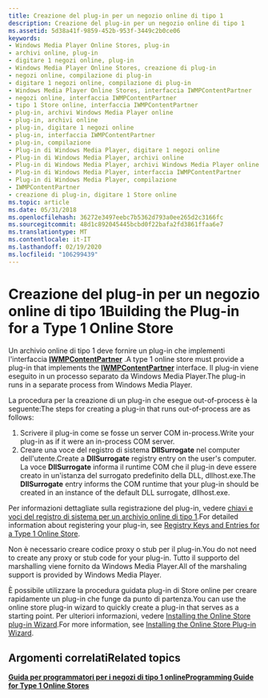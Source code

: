 ```yaml
---
title: Creazione del plug-in per un negozio online di tipo 1
description: Creazione del plug-in per un negozio online di tipo 1
ms.assetid: 5d38a41f-9859-452b-953f-3449c2b0ce06
keywords:
- Windows Media Player Online Stores, plug-in
- archivi online, plug-in
- digitare 1 negozi online, plug-in
- Windows Media Player Online Stores, creazione di plug-in
- negozi online, compilazione di plug-in
- digitare 1 negozi online, compilazione di plug-in
- Windows Media Player Online Stores, interfaccia IWMPContentPartner
- negozi online, interfaccia IWMPContentPartner
- tipo 1 Store online, interfaccia IWMPContentPartner
- plug-in, archivi Windows Media Player online
- plug-in, archivi online
- plug-in, digitare 1 negozi online
- plug-in, interfaccia IWMPContentPartner
- plug-in, compilazione
- Plug-in di Windows Media Player, digitare 1 negozi online
- Plug-in di Windows Media Player, archivi online
- Plug-in di Windows Media Player, archivi Windows Media Player online
- Plug-in di Windows Media Player, interfaccia IWMPContentPartner
- Plug-in di Windows Media Player, compilazione
- IWMPContentPartner
- creazione di plug-in, digitare 1 Store online
ms.topic: article
ms.date: 05/31/2018
ms.openlocfilehash: 36272e3497eebc7b5362d793a0ee265d2c3166fc
ms.sourcegitcommit: 48d1c892045445bcbd0f22bafa2fd3861ffaa6e7
ms.translationtype: MT
ms.contentlocale: it-IT
ms.lasthandoff: 02/19/2020
ms.locfileid: "106299439"
---
```

# <a name="building-the-plug-in-for-a-type-1-online-store"></a><span data-ttu-id="eaa23-124">Creazione del plug-in per un negozio online di tipo 1</span><span class="sxs-lookup"><span data-stu-id="eaa23-124">Building the Plug-in for a Type 1 Online Store</span></span>

<span data-ttu-id="eaa23-125">Un archivio online di tipo 1 deve fornire un plug-in che implementi l'interfaccia [**IWMPContentPartner**](/previous-versions/windows/desktop/api/contentpartner/nn-contentpartner-iwmpcontentpartner) .</span><span class="sxs-lookup"><span data-stu-id="eaa23-125">A type 1 online store must provide a plug-in that implements the [**IWMPContentPartner**](/previous-versions/windows/desktop/api/contentpartner/nn-contentpartner-iwmpcontentpartner) interface.</span></span> <span data-ttu-id="eaa23-126">Il plug-in viene eseguito in un processo separato da Windows Media Player.</span><span class="sxs-lookup"><span data-stu-id="eaa23-126">The plug-in runs in a separate process from Windows Media Player.</span></span>

<span data-ttu-id="eaa23-127">La procedura per la creazione di un plug-in che esegue out-of-process è la seguente:</span><span class="sxs-lookup"><span data-stu-id="eaa23-127">The steps for creating a plug-in that runs out-of-process are as follows:</span></span>

1.  <span data-ttu-id="eaa23-128">Scrivere il plug-in come se fosse un server COM in-process.</span><span class="sxs-lookup"><span data-stu-id="eaa23-128">Write your plug-in as if it were an in-process COM server.</span></span>
2.  <span data-ttu-id="eaa23-129">Creare una voce del registro di sistema **DllSurrogate** nel computer dell'utente.</span><span class="sxs-lookup"><span data-stu-id="eaa23-129">Create a **DllSurrogate** registry entry on the user's computer.</span></span> <span data-ttu-id="eaa23-130">La voce **DllSurrogate** informa il runtime COM che il plug-in deve essere creato in un'istanza del surrogato predefinito della DLL, dllhost.exe.</span><span class="sxs-lookup"><span data-stu-id="eaa23-130">The **DllSurrogate** entry informs the COM runtime that your plug-in should be created in an instance of the default DLL surrogate, dllhost.exe.</span></span>

<span data-ttu-id="eaa23-131">Per informazioni dettagliate sulla registrazione del plug-in, vedere [chiavi e voci del registro di sistema per un archivio online di tipo 1](registry-keys-and-entries-for-a-type-1-online-store.md).</span><span class="sxs-lookup"><span data-stu-id="eaa23-131">For detailed information about registering your plug-in, see [Registry Keys and Entries for a Type 1 Online Store](registry-keys-and-entries-for-a-type-1-online-store.md).</span></span>

<span data-ttu-id="eaa23-132">Non è necessario creare codice proxy o stub per il plug-in.</span><span class="sxs-lookup"><span data-stu-id="eaa23-132">You do not need to create any proxy or stub code for your plug-in.</span></span> <span data-ttu-id="eaa23-133">Tutto il supporto del marshalling viene fornito da Windows Media Player.</span><span class="sxs-lookup"><span data-stu-id="eaa23-133">All of the marshaling support is provided by Windows Media Player.</span></span>

<span data-ttu-id="eaa23-134">È possibile utilizzare la procedura guidata plug-in di Store online per creare rapidamente un plug-in che funge da punto di partenza.</span><span class="sxs-lookup"><span data-stu-id="eaa23-134">You can use the online store plug-in wizard to quickly create a plug-in that serves as a starting point.</span></span> <span data-ttu-id="eaa23-135">Per ulteriori informazioni, vedere [Installing the Online Store plug-in Wizard](installing-the-online-store-plug-in-wizard.md).</span><span class="sxs-lookup"><span data-stu-id="eaa23-135">For more information, see [Installing the Online Store Plug-in Wizard](installing-the-online-store-plug-in-wizard.md).</span></span>

## <a name="related-topics"></a><span data-ttu-id="eaa23-136">Argomenti correlati</span><span class="sxs-lookup"><span data-stu-id="eaa23-136">Related topics</span></span>

<dl> <dt>

[<span data-ttu-id="eaa23-137">**Guida per programmatori per i negozi di tipo 1 online**</span><span class="sxs-lookup"><span data-stu-id="eaa23-137">**Programming Guide for Type 1 Online Stores**</span></span>](programming-guide-for-type-1-online-stores.md)
</dt> </dl>

 

 




